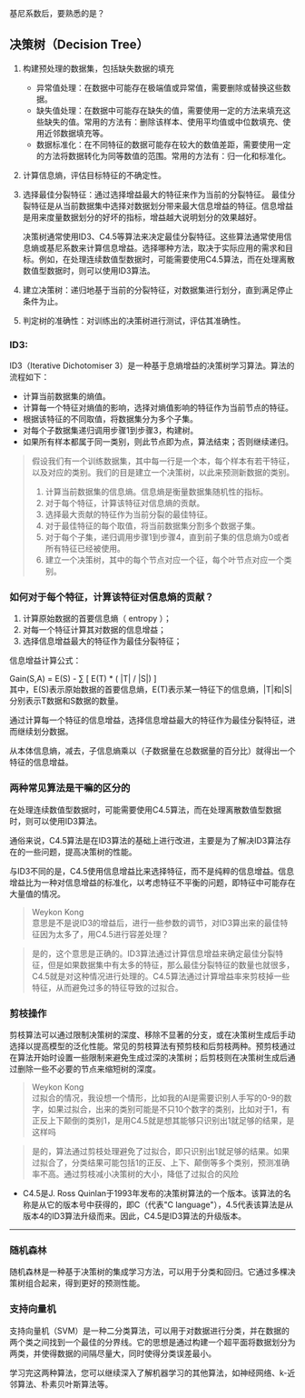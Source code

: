 基尼系数后，要熟悉的是？ 

## 决策树（Decision Tree）

1. 构建预处理的数据集，包括缺失数据的填充
    - 异常值处理：在数据中可能存在极端值或异常值，需要删除或替换这些数据。
    - 缺失值处理：在数据中可能存在缺失的值，需要使用一定的方法来填充这些缺失的值。常用的方法有：删除该样本、使用平均值或中位数填充、使用近邻数据填充等。
    - 数据标准化：在不同特征的数据可能存在较大的数值差距，需要使用一定的方法将数据转化为同等数值的范围。常用的方法有：归一化和标准化。
    
2. 计算信息熵，评估目标特征的不确定性。

3. 选择最佳分裂特征：通过选择增益最大的特征来作为当前的分裂特征。
    最佳分裂特征是从当前数据集中选择对数据划分带来最大信息增益的特征。信息增益是用来度量数据划分的好坏的指标，增益越大说明划分的效果越好。

    决策树通常使用ID3、C4.5等算法来决定最佳分裂特征。这些算法通常使用信息熵或基尼系数来计算信息增益。选择哪种方法，取决于实际应用的需求和目标。例如，在处理连续数值型数据时，可能需要使用C4.5算法，而在处理离散数值型数据时，则可以使用ID3算法。
  
    
4. 建立决策树：递归地基于当前的分裂特征，对数据集进行划分，直到满足停止条件为止。

5. 判定树的准确性：对训练出的决策树进行测试，评估其准确性。
  
### ID3: 
ID3（Iterative Dichotomiser 3）是一种基于息熵增益的决策树学习算法。算法的流程如下：
- 计算当前数据集的熵值。
- 计算每一个特征对熵值的影响，选择对熵值影响的特征作为当前节点的特征。
- 根据该特征的不同取值，将数据集分为多个子集。
- 对每个子数据集递归调用步骤1到步骤3，构建树。
- 如果所有样本都属于同一类别，则此节点即为点，算法结束；否则继续递归。
> 假设我们有一个训练数据集，其中每一行是一个本，每个样本有若干特征，以及对应的类别。我们的目是建立一个决策树，以此来预测新数据的类别。
> 1. 计算当前数据集的信息熵。信息熵是衡量数据集随机性的指标。
>  2. 对于每个特征，计算该特征对信息熵的贡献。
>  3. 选择最大贡献的特征作为当前分裂的最佳特征。
>  4. 对于最佳特征的每个取值，将当前数据集分割多个数据子集。
>  5. 对于每个子集，递归调用步骤1到步骤4，直到前子集的信息熵为0或者所有特征已经被使用。
>  6. 建立一个决策树，其中的每个节点对应一个征，每个叶节点对应一个类别。

### 如何对于每个特征，计算该特征对信息熵的贡献？ 
1. 计算原始数据的首要信息熵（ entropy ）；
2. 对每一个特征计算其对数据的信息增益；
3. 选择信息增益最大的特征作为最佳分裂特征；

信息增益计算公式：

Gain(S,A) = E(S) - ∑ [ E(T) * ( |T| / |S|) ]  
其中，E(S)表示原始数据的首要信息熵，E(T)表示某一特征下的信息熵，|T|和|S|分别表示T数据和S数据的数量。

通过计算每一个特征的信息增益，选择信息增益最大的特征作为最佳分裂特征，进而继续划分数据。

从本体信息熵，减去，子信息熵乘以（子数据量在总数据量的百分比）就得出一个特征的信息增益。


### 两种常见算法是干嘛的区分的
在处理连续数值型数据时，可能需要使用C4.5算法，而在处理离散数值型数据时，则可以使用ID3算法。

通俗来说，C4.5算法是在ID3算法的基础上进行改进，主要是为了解决ID3算法存在的一些问题，提高决策树的性能。

与ID3不同的是，C4.5使用信息增益比来选择特征，而不是纯粹的信息增益。信息增益比为一种对信息增益的标准化，以考虑特征不平衡的问题，即特征中可能存在大量值的情况。
 
> Weykon Kong  
意思是不是说ID3的增益后，进行一些参数的调节，对ID3算出来的最佳特征因为太多了，用C4.5进行容差处理？

> 是的，这个意思是正确的。ID3算法通过计算信息增益来确定最佳分裂特征，但是如果数据集中有太多的特征，那么最佳分裂特征的数量也就很多，C4.5就是对这种情况进行处理的。C4.5算法通过计算增益率来剪枝掉一些特征，从而避免过多的特征导致的过拟合。

### 剪枝操作
剪枝算法可以通过限制决策树的深度、移除不显著的分支，或在决策树生成后手动选择以提高模型的泛化性能。常见的剪枝算法有预剪枝和后剪枝两种。预剪枝通过在算法开始时设置一些限制来避免生成过深的决策树；后剪枝则在决策树生成后通过删除一些不必要的节点来缩短树的深度。

> Weykon Kong  
过拟合的情况，我设想一个情形，比如我的AI是需要识别人手写的0-9的数字，如果过拟合，出来的类别可能是不只10个数字的类别，比如对于1，有正反上下颠倒的类别1，是用C4.5就是想其能够只识别出1就足够的结果，是这样吗  

> 是的，算法通过剪枝处理避免了过拟合，即只识别出1就足够的结果。如果过拟合了，分类结果可能包括1的正反、上下、颠倒等多个类别，预测准确率不高。通过剪枝减小决策树的大小，降低了过拟合的风险  

- C4.5是J. Ross Quinlan于1993年发布的决策树算法的一个版本。该算法的名称是从它的版本号中获得的，即C（代表"C language"），4.5代表该算法是从版本4的ID3算法升级而来。因此，C4.5是ID3算法的升级版本。

---
### 随机森林
随机森林是一种基于决策树的集成学习方法，可以用于分类和回归。它通过多棵决策树组合起来，得到更好的预测性能。
### 支持向量机
支持向量机（SVM）是一种二分类算法，可以用于对数据进行分类，并在数据的两个类之间找到一个最佳的分界线。它的思想是通过构建一个超平面将数据划分为两类，并使得数据的间隔尽量大，同时使得分类误差最小。

学习完这两种算法，您可以继续深入了解机器学习的其他算法，如神经网络、k-近邻算法、朴素贝叶斯算法等。
